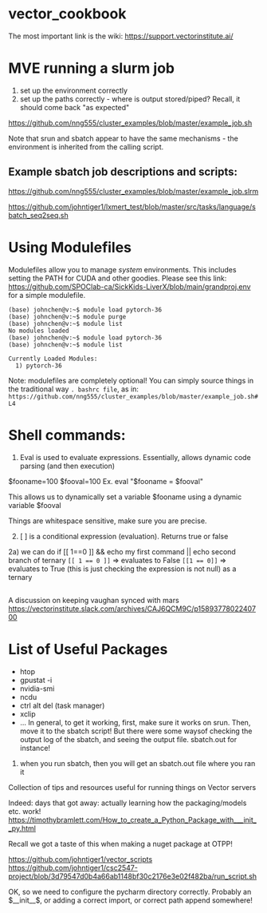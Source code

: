 # vector_cookbook

The most important link is the wiki: https://support.vectorinstitute.ai/

# MVE running a slurm job

1. set up the environment correctly
2. set up the paths correctly - where is output stored/piped? Recall, it should come back "as expected"

https://github.com/nng555/cluster_examples/blob/master/example_job.sh

Note that srun and sbatch appear to have the same mechanisms - the environment is inherited from the calling script.

## Example sbatch job descriptions and scripts:
https://github.com/nng555/cluster_examples/blob/master/example_job.slrm

https://github.com/johntiger1/lxmert_test/blob/master/src/tasks/language/sbatch_seq2seq.sh


# Using Modulefiles
Modulefiles allow you to manage *system* environments. This includes setting the PATH for CUDA and other goodies. Please see this link: 
https://github.com/SPOClab-ca/SickKids-LiverX/blob/main/grandproj.env
for a simple modulefile.

```
(base) johnchen@v:~$ module load pytorch-36
(base) johnchen@v:~$ module purge
(base) johnchen@v:~$ module list
No modules loaded
(base) johnchen@v:~$ module load pytorch-36
(base) johnchen@v:~$ module list

Currently Loaded Modules:
  1) pytorch-36
```

Note: modulefiles are completely optional! You can simply source things in the traditional way `. bashrc file`, as in: 
`https://github.com/nng555/cluster_examples/blob/master/example_job.sh#L4`

# Shell commands:
1. Eval is used to evaluate expressions. Essentially, allows dynamic code parsing (and then execution)

$fooname=100 $fooval=100
Ex. eval "$fooname = \$fooval" 

This allows us to dynamically set a variable $fooname using a dynamic variable $fooval

Things are whitespace sensitive, make sure you are precise.

2. [ ] is a conditional expression (evaluation). Returns true or false

2a) we can do if [[ 1==0 ]] && echo my first command || echo second branch of ternary 
`[[ 1 == 0 ]]` => evaluates to False
`[[1 == 0]]`  => evaluates to True (this is just checking the expression is not null)
as a ternary 

##
A discussion on keeping vaughan synced with mars
https://vectorinstitute.slack.com/archives/CAJ6QCM9C/p1589377802240700

# List of Useful Packages
- htop
- gpustat -i
- nvidia-smi
- ncdu
- ctrl alt del (task manager)
- xclip
- ...
In general, to get it working, first, make sure it works on srun. Then, move it to the sbatch script! But there were some waysof checking the output log of the sbatch, and seeing the output file. sbatch.out for instance!

1. when you run sbatch, then you will get an sbatch.out file where you ran it

Collection of tips and resources useful for running things on Vector servers

Indeed: days that got away: actually learning how the packaging/models etc. work! 
https://timothybramlett.com/How_to_create_a_Python_Package_with___init__py.html

Recall we got a taste of this when making a nuget package at OTPP!

https://github.com/johntiger1/vector_scripts
https://github.com/johntiger1/csc2547-project/blob/3d79547d0b4a66ab1148bf30c2176e3e02f482ba/run_script.sh


OK, so we need to configure the pycharm directory correctly. Probably an $__init__$, or adding a correct import, or correct path append somewhere! 

